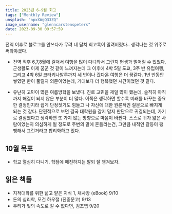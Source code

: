```yaml
---
title: 2023년 6-9월 회고
tags: ["Monthly Review"]
unsplash: "npxXWgQ33ZQ"
image_username: "glenncarstenspeters"
date: 2023-09-30 09:57:59
---
```


<!-- excerpt -->

<!-- toc -->

전역 이후로 블로그를 안쓰다가 무려 네 달치 회고록이 밀려버렸다.. 생각나는 것 위주로 써봐야겠다.

- 전역 직후 6,7,8월에 걸쳐서 여행을 많이 다녀와서 그런지 현생과 멀어질 수 있었다. 군생활도 이제 꿈꾼 것 같이 느껴지는데 그 이후에 4박 5일 도쿄, 3주 반 유럽여행, 그리고 4박 6일 코타키나발루까지 세 번이나 갔다온 여행은 더 꿈같다. 1년 반동안 쌓였던 한이 풀릴지 의문이었는데, 기대보다 더 행복했던 시간이었던 것 같다.

- 유난히 고민이 많은 여름방학을 보냈다. 진로 고민을 제일 많이 했는데, 솔직히 아직까지 해결이 되지 않은 부분이 더 많다. 이쪽은 생각하면 할수록 미래를 바꾸는 중요한 결정인지라 쉽게 단정짓기도 힘들고 나 자신에 대한 원론적인 질문으로 빠지게 되는 것 같다. 단편적으로 보면 결국 대학원을 갈지 말지 판단으로 귀결되는데, 가기로 결심했다고 생각하면 또 가지 않는 방향으로 마음이 바뀐다. 스스로 귀가 얇은 사람이었는지 의심하게 될 정도로 주변의 말에 흔들리는건, 그만큼 내적인 갈등이 팽팽해서 그런거라고 합리화하고 있다.

## 10월 목표

- 학교 열심히 다니기. 학점에 매진하지는 말되 잘 챙겨보자.

## 읽은 책들

- 지적대화를 위한 넓고 얕은 지식 1, 채사장 (eBook) 9/10
- 돈의 심리학, 모건 하우절 (진중문고) 9/13
- 우리가 빛의 속도로 갈 수 없다면, 김초엽 9/20
